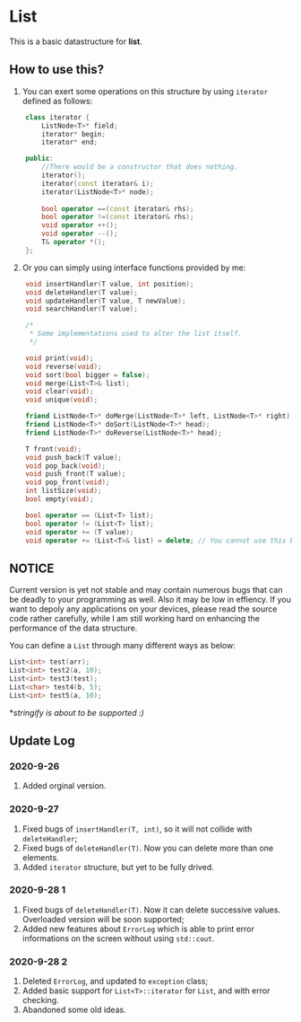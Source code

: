 # List
This is a basic datastructure for **list**.
## How to use this?
1. You can exert some operations on this structure by using `iterator` defined as follows:
```cpp
    class iterator {
        ListNode<T>* field;
        iterator* begin;
        iterator* end;

    public:
        //There would be a constructor that does nothing.
        iterator();
        iterator(const iterator& i);
        iterator(ListNode<T>* node);
            
        bool operator ==(const iterator& rhs);
        bool operator !=(const iterator& rhs);
        void operator ++();
        void operator --();
        T& operator *();
    };
```
2. Or you can simply using interface functions provided by me:
```cpp
    void insertHandler(T value, int position);
    void deleteHandler(T value);
    void updateHandler(T value, T newValue);
    void searchHandler(T value);

    /*
     * Some implementations used to alter the list itself.
     */ 

    void print(void);
    void reverse(void);
    void sort(bool bigger = false);
    void merge(List<T>& list);
    void clear(void);
    void unique(void);

    friend ListNode<T>* doMerge(ListNode<T>* left, ListNode<T>* right);
    friend ListNode<T>* doSort(ListNode<T>* head);
    friend ListNode<T>* doReverse(ListNode<T>* head);

    T front(void);
    void push_back(T value);
    void pop_back(void);
    void push_front(T value);
    void pop_front(void);
    int listSize(void);
    bool empty(void);

    bool operator == (List<T> list);
    bool operator != (List<T> list);
    void operator += (T value);
    void operator += (List<T>& list) = delete; // You cannot use this because this is a forward list.
```

## NOTICE
Current version is yet not stable and may contain numerous bugs that can be deadly to your programming as well. Also it may be low in effiency. 
If you want to depoly any applications on your devices, please read the source code rather carefully, while I am still working hard on enhancing the performance of 
the data structure.

You can define a `List` through many different ways as below:
```cpp
List<int> test(arr);
List<int> test2(a, 10);
List<int> test3(test);
List<char> test4(b, 5);
List<int> test5(a, 10);
```
**stringify is about to be supported :)*


## Update Log
### 2020-9-26
1. Added orginal version.

### 2020-9-27
1. Fixed bugs of `insertHandler(T, int)`, so it will not collide with `deleteHandler`;
2. Fixed bugs of `deleteHandler(T)`. Now you can delete more than one elements.
3. Added `iterator` structure, but yet to be fully drived.

### 2020-9-28 1
1. Fixed bugs of `deleteHandler(T)`. Now it can delete successive values. Overloaded version will be soon supported;
2. Added new features about `ErrorLog` which is able to print error informations on the screen without using `std::cout`.

### 2020-9-28 2
1. Deleted `ErrorLog`, and updated to `exception` class;
2. Added basic support for `List<T>::iterator` for `List`, and with error checking.
3. Abandoned some old ideas.
